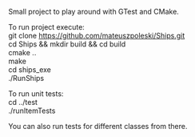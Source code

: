 Small project to play around with GTest and CMake.  
  
To run project execute:  
git clone https://github.com/mateuszpoleski/Ships.git  
cd Ships && mkdir build && cd build  
cmake ..  
make  
cd ships_exe  
./RunShips  
  
To run unit tests:  
cd ../test  
./runItemTests  
  
You can also run tests for different classes from there.

